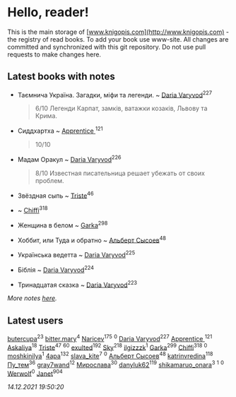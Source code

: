 # Hello, reader!
This is the main storage of [www.knigopis.com](http://www.knigopis.com) - the registry of read books.
To add your book use www-site. All changes are committed and synchronized with this git repository.
Do not use pull requests to make changes here.


## Latest books with notes
* Таємнича Україна. Загадки, міфи та легенди. ~ [Daria Varyvod](users/829/829893410524253-facebook)<sup>227</sup>
    > 6/10 Легенди Карпат, замків, ватажки козаків, Львову та Крима.

* Сиддхартха ~ [Apprentice ](users/528/52821952-vkontakte)<sup>121</sup>
    > 10/10

* Мадам Оракул ~ [Daria Varyvod](users/829/829893410524253-facebook)<sup>226</sup>
    > 8/10 Известная писательница решает убежать от своих проблем.

* Звёздная сыпь ~ [Triste](users/517/5175580462988229760-mailru)<sup>46</sup>

*  ~ [Chiffi](users/105/105831994080785626680-google)<sup>318</sup>

* Женщина в белом ~ [Garka](users/115/115753719718250012620-google)<sup>298</sup>

* Хоббит, или Туда и обратно ~ [Альберт Сысоев](users/474/47446642-vkontakte)<sup>48</sup>

* Українська ведетта ~ [Daria Varyvod](users/829/829893410524253-facebook)<sup>225</sup>

* Біблія ~ [Daria Varyvod](users/829/829893410524253-facebook)<sup>224</sup>

* Тринадцатая сказка ~ [Daria Varyvod](users/829/829893410524253-facebook)<sup>223</sup>


_More notes [here](latest_books_with_notes.md)._


## Latest users
[butercupa](users/193/193697993-vkontakte)<sup>23</sup> 
[bitter.mary](users/108/108890810412612634449-google)<sup>4</sup> 
[Naricev](users/107/107090515204537133928-google)<sup>175</sup> 
[](users/103/103707808693711714462-google)<sup>0</sup> 
[Daria Varyvod](users/829/829893410524253-facebook)<sup>227</sup> 
[Apprentice ](users/528/52821952-vkontakte)<sup>121</sup> 
[Askaliya](users/326/326783541-vkontakte)<sup>18</sup> 
[Triste](users/517/5175580462988229760-mailru)<sup>47</sup> 
[](users/153/1537586159620888-facebook)<sup>60</sup> 
[exulted](users/100/100599204551896265722-google)<sup>192</sup> 
[Sky](users/118/118049897850017649660-googleplus)<sup>218</sup> 
[ilgizzzk](users/150/150371197-vkontakte)<sup>1</sup> 
[Garka](users/115/115753719718250012620-google)<sup>299</sup> 
[Chiffi](users/105/105831994080785626680-google)<sup>318</sup> 
[](users/100/100447278595804083446-google)<sup>0</sup> 
[moshkinilya](users/827/82783120-yandex)<sup>1</sup> 
[4apa](users/117/117392596378069249667-google)<sup>132</sup> 
[slava_kite](users/134/134671934-vkontakte)<sup>7</sup> 
[](users/113/113482047499020131819-google)<sup>0</sup> 
[Альберт Сысоев](users/474/47446642-vkontakte)<sup>48</sup> 
[katrinvredina](users/233/2336755-vkontakte)<sup>118</sup> 
[Пу_тем](users/344/3448154788585127-facebook)<sup>36</sup> 
[gray7wand](users/110/110080946273609412257-google)<sup>12</sup> 
[Мирослава](users/106/106107989792957993574-google)<sup>30</sup> 
[danyluk62](users/374/374149854-vkontakte)<sup>119</sup> 
[shikamaruo_onara](users/569/569209044-vkontakte)<sup>3</sup> 
[](users/640/640645950464440-facebook)<sup>1</sup> 
[](users/109/109292212120320834370-google)<sup>0</sup> 
[Werwolf](users/104/104280383205648022265-google)<sup>0</sup> 
[Janet](users/108/108113656204404967440-google)<sup>904</sup> 


_14.12.2021 19:50:20_
